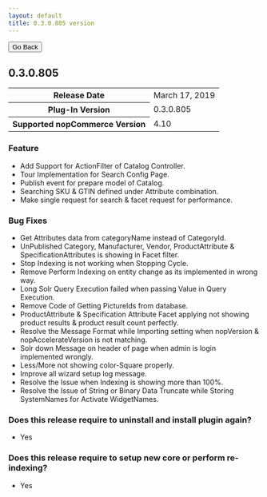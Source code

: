 ```yaml
---
layout: default
title: 0.3.0.805 version
---
```

<div class="sub-section">
  <div class="backtoprevpage">
    <button id="backButton">Go Back</button>
  </div>
  <div class="page-title">
    <h2>0.3.0.805</h2>
  </div>
  <div class="section-content">
    <div class="table-responsive">
        <table class="table table-bordered table-striped table-hover">
            <tbody>
                <tr>
                    <th>Release Date</th>
                    <td>March 17, 2019</td>
                </tr>
                <tr>
                    <th>Plug-In Version</th>
                    <td>0.3.0.805</td>
                </tr>
                <tr>
                    <th>Supported nopCommerce Version</th>
                    <td>4.10</td>
                </tr>
            </tbody>
        </table>
    </div>
  </div>
</div>
<div class="sub-section">
  <div class="sub-title">
    <h3><span>Feature</span></h3>
  </div>
  <div class="section-content">
    <ul class="info-badges">
      <li>Add Support for ActionFilter of Catalog Controller.</li>
      <li>Tour Implementation for Search Config Page.</li>
      <li>Publish event for prepare model of Catalog.</li>
      <li>Searching SKU & GTIN defined under Attribute combination.</li>
      <li>Make single request for search & facet request for performance.</li>
    </ul>
  </div>
</div>  
<div class="sub-section">
  <div class="sub-title">
    <h3><span>Bug Fixes</span></h3>
  </div>
  <div class="section-content">
    <ul class="info-badges">
      <li>Get Attributes data from categoryName instead of CategoryId.</li>
      <li>UnPublished Category, Manufacturer, Vendor, ProductAttribute & SpecificationAttributes is showing in Facet filter.</li>
      <li>Stop Indexing is not working when Stopping Cycle.</li>
      <li>Remove Perform Indexing on entity change as its implemented in wrong way.</li>
      <li>Long Solr Query Execution failed when passing Value in Query Execution.</li>
      <li>Remove Code of Getting PictureIds from database.</li>
      <li>ProductAttribute & Specification Attribute Facet applying not showing product results & product result count perfectly.</li>
      <li>Resolve the Message Format while Importing setting when nopVersion & nopAccelerateVersion is not matching.</li>
      <li>Solr down Message on header of page when admin is login implemented wrongly.</li>
      <li>Less/More not showing color-Square properly.</li>
      <li>Improve all wizard setup log message.</li>
      <li>Resolve the Issue when Indexing is showing more than 100%.</li>
      <li>Resolve the Issue of String or Binary Data Truncate while Storing SystemNames for Activate WidgetNames.</li>
    </ul>
  </div>
</div>
<div class="sub-section">
  <div class="sub-title">
    <h3><span>Does this release require to uninstall and install plugin again?</span></h3>
  </div>
  <div class="section-content">
    <ul class="info-badges">
      <li>Yes</li>
    </ul>
  </div>
</div>  
<div class="sub-section">
  <div class="sub-title">
    <h3><span>Does this release require to setup new core or perform re-indexing?</span></h3>
  </div>
  <div class="section-content">
    <ul class="info-badges">
      <li>Yes</li>
    </ul>
  </div>
</div>
